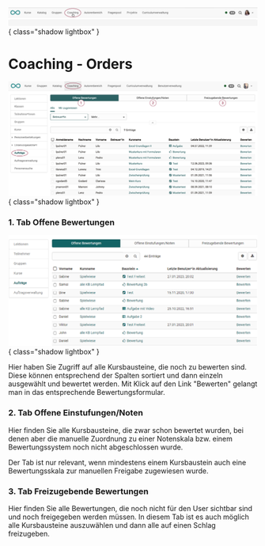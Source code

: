 ![bereiche_coaching_v1_de.png](assets/bereiche_coaching_v1_de.png){ class="shadow lightbox" }

# Coaching - Orders

![coaching_auftraege_v1_de.png](assets/coaching_auftraege_v1_de.png){ class="shadow lightbox" }

### 1. Tab Offene Bewertungen

![Coaching Menü Aufträge](assets/Coaching_Auftraege.png){ class="shadow lightbox" }

Hier haben Sie Zugriff auf alle Kursbausteine, die noch zu bewerten sind. Diese können entsprechend der Spalten sortiert und dann einzeln ausgewählt und bewertet werden. Mit Klick auf den Link "Bewerten" gelangt man in das entsprechende Bewertungsformular.

### 2. Tab Offene Einstufungen/Noten
Hier finden Sie alle Kursbausteine, die zwar schon bewertet wurden, bei denen aber die manuelle Zuordnung zu einer Notenskala bzw. einem Bewertungssystem noch nicht abgeschlossen wurde.

Der Tab ist nur relevant, wenn mindestens einem  Kursbaustein auch eine Bewertungsskala zur manuellen Freigabe zugewiesen wurde.

### 3. Tab Freizugebende Bewertungen

Hier finden Sie alle Bewertungen, die noch nicht für den User sichtbar sind und noch freigegeben werden müssen. In diesem Tab ist es auch möglich alle Kursbausteine auszuwählen und dann alle auf einen Schlag freizugeben.


